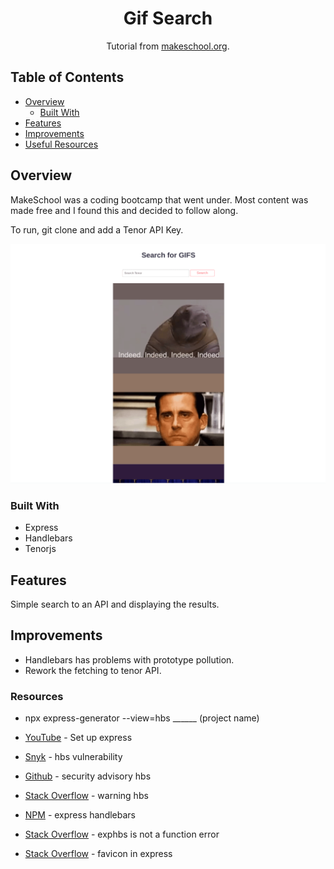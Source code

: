 <h1 align="center">Gif Search</h1>

<div align="center">
   Tutorial from  <a href="https://makeschool.org/mediabook/oa/tutorials/gif-search-app-ynu/your-node-environment/" target="_blank">makeschool.org</a>.
</div>

## Table of Contents

- [Overview](#overview)
  - [Built With](#built-with)
- [Features](#features)
- [Improvements](#improvements)
- [Useful Resources](#useful-resources)

## Overview

MakeSchool was a coding bootcamp that went under.  Most content was made free and I found this and decided to follow along.

To run, git clone and add a Tenor API Key.

![](./gif-search-desktop.png)


### Built With

- Express
- Handlebars
- Tenorjs

## Features

Simple search to an API and displaying the results.  

## Improvements

- Handlebars has problems with prototype pollution.  
- Rework the fetching to tenor API.

### Resources

- npx express-generator --view=hbs ______ (project name) 

- [YouTube](https://www.youtube.com/watch?v=EjhVucMRMbM) - Set up express
- [Snyk](https://snyk.io/vuln/SNYK-JS-HBS-1566555) - hbs vulnerability
- [Github](https://securitylab.github.com/advisories/GHSL-2021-020-pillarjs-hbs/) - security advisory hbs
- [Stack Overflow](https://stackoverflow.com/questions/30051236/argument-passed-in-must-be-a-string-of-24-hex-characters-i-think-it-is) - warning hbs
- [NPM](https://www.npmjs.com/package/express-handlebars) - express handlebars
- [Stack Overflow](https://stackoverflow.com/questions/69959820/typeerror-exphbs-is-not-a-function) - exphbs is not a function error
- [Stack Overflow](https://stackoverflow.com/questions/15463199/how-to-set-custom-favicon-in-express) - favicon in express 

